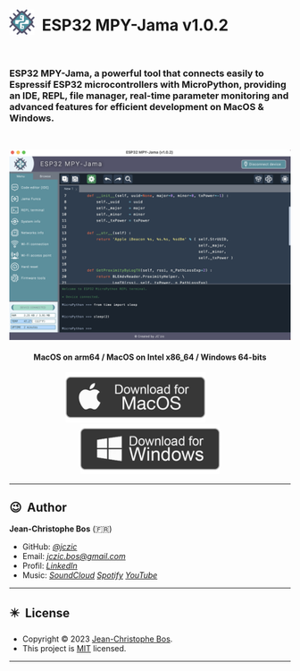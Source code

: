 # <img src="/img/logo.png" width="45" valign="bottom">  ESP32 MPY-Jama v1.0.2

<br />

### ESP32 MPY-Jama, a powerful tool that connects easily to Espressif ESP32 microcontrollers with MicroPython, providing an IDE, REPL, file manager, real-time parameter monitoring and advanced features for efficient development on MacOS &amp; Windows.

<br />

<p align="center">
    <img src="/img/screen-ide.png" width="700">
</p>

<h4>
    <p align="center">
        MacOS on arm64 / MacOS on Intel x86_64 / Windows 64-bits
    </p>
</h4>
<p align="center">
    <a href="https://github.com/jczic/ESP32-MPY-Jama/raw/master/v1.0.2/ESP32%20MPY-Jama%20(v1.0.2-macos-universal2).dmg"><img src="/img/btn-download-mac.png" width="250"></a>             
    <a href="https://github.com/jczic/ESP32-MPY-Jama/raw/master/v1.0.2/ESP32%20MPY-Jama%20(v1.0.2-windows).zip"><img src="/img/btn-download-win.png" width="250"></a>
</p>

---

<a name="author"></a>
## :wink: &nbsp;Author

  **Jean-Christophe Bos** (:fr:)
  - GitHub: *[@jczic](https://github.com/jczic)*
  - Email:  *<jczic.bos@gmail.com>*
  - Profil: *[LinkedIn](https://www.linkedin.com/in/jczic)*
  - Music:  *[SoundCloud](https://soundcloud.com/jczic/sets/electro-pulse)*
            *[Spotify](https://open.spotify.com/album/5fUd57GcAIcdUn9NX3fviG)*
            *[YouTube](https://www.youtube.com/playlist?list=PL9CsGuMbcLaU02VKS7jtR6LaDNpq7MZEq)*
---

<a name="license"></a>
## :eight_pointed_black_star: &nbsp;License

  - Copyright :copyright: 2023 [Jean-Christophe Bos](https://www.linkedin.com/in/jczic).
  - This project is [MIT](https://github.com/jczic/ESP32-MPY-Jama/blob/master/LICENSE.md) licensed.

---

<br />
